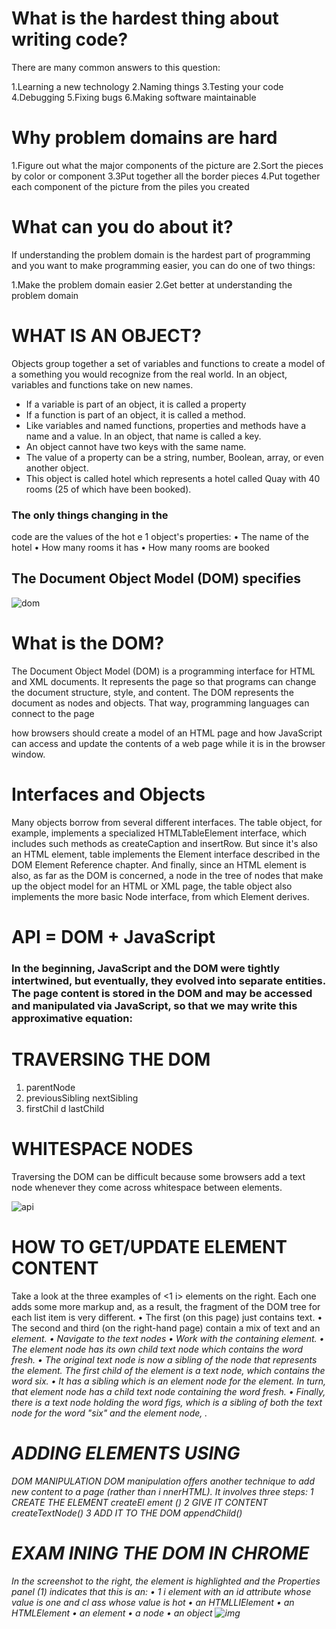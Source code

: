 


# What is the hardest thing about writing code?

There are many common answers to this question:

1.Learning a new technology
2.Naming things
3.Testing your code
4.Debugging
5.Fixing bugs
6.Making software maintainable


# Why problem domains are hard
1.Figure out what the major components of the picture are
2.Sort the pieces by color or component
3.3Put together all the border pieces
4.Put together each component of the picture from the piles you created

# What can you do about it?
If understanding the problem domain is the hardest part of programming and you want to make programming easier, you can do one of two things:

1.Make the problem domain easier
2.Get better at understanding the problem domain


# WHAT IS AN OBJECT? 
Objects group together a set of variables and functions to create a model 
of a something you would recognize from the real world. In an object, 
variables and functions take on new names.

- If a variable is part of an object, it is called a 
property
- If a function is part of an object, it is called a method. 
- Like variables and named functions,  properties and methods have a 
name and a value. In an object, that name is called a key. 
- An object cannot have two keys with the same name. 
- The value of a property can be a string, number, Boolean, array, or 
even another object.
- This object is called hotel which represents a hotel called Quay 
with 40 rooms (25 of which have 
been booked). 

### The only things changing in the 
code are the values of the hot e 1 
object's properties: 
• The name of the hotel 
• How many rooms it has 
• How many rooms are booked

## The Document Object Model (DOM) specifies 

![dom](https://www.researchgate.net/profile/Jian-Chang-8/publication/254002847/figure/fig1/AS:298235726974978@1448116346303/Example-of-DOM-Node-Tree.png)

# What is the DOM?
The Document Object Model (DOM) is a programming interface for HTML and XML documents. It represents the page so that programs can change the document structure, style, and content. The DOM represents the document as nodes and objects. That way, programming languages can connect to the page

how browsers should create a model of an HTML 
page and how JavaScript can access and update the 
contents of a web page while it is in the browser window.

# Interfaces and Objects
Many objects borrow from several different interfaces. The table object, for example, implements a specialized HTMLTableElement interface, which includes such methods as createCaption and insertRow. But since it's also an HTML element, table implements the Element interface described in the DOM Element Reference chapter. And finally, since an HTML element is also, as far as the DOM is concerned, a node in the tree of nodes that make up the object model for an HTML or XML page, the table object also implements the more basic Node interface, from which Element derives.


# API = DOM + JavaScript

### In the beginning, JavaScript and the DOM were tightly intertwined, but eventually, they evolved into separate entities. The page content is stored in the DOM and may be accessed and manipulated via JavaScript, so that we may write this approximative equation:

# TRAVERSING THE DOM 
1. parentNode 
2. previousSibling nextSibling 
3. firstChil d 
lastChild 


# WHITESPACE NODES 
Traversing the DOM can be difficult because 
some browsers add a text node whenever they 
come across whitespace between elements. 

![api](https://th.bing.com/th/id/Rc777ca9ba492337931700c44de5d2a44?rik=RbZmwFFopgXXTA&pid=ImgRaw)
# HOW TO GET/UPDATE  ELEMENT CONTENT
Take a look at the three examples of <1 i> elements 
on the right. Each one adds some more markup and, 
as a result, the fragment of the DOM tree for each 
list item is very different. 
• The first (on this page) just contains text. 
• The second and third (on the right-hand page) 
contain a mix of text and an <em> element. 
• Navigate to the text nodes
• Work with the containing element. 
• The <em> element node has its own child text 
node which contains the word fresh. 
• The original text node is now a sibling of the node 
that represents the <em> element.
 The first child of the <l i >element is a text node, 
which contains the word six. 
• It has a sibling which is an element node for the 
<em> element. In turn, that <em> element node 
has a child text node containing the word fresh. 
• Finally, there is a text node holding the word 
figs, which is a sibling of both the text node for 
the word "six" and the element node, <em>.

# ADDING ELEMENTS USING 
DOM MANIPULATION 
DOM manipulation offers another technique 
to add new content to a page (rather than 
i nnerHTML). It involves three steps: 
1 CREATE THE ELEMENT 
createEl ement () 
2 GIVE IT CONTENT
createTextNode()
3 ADD IT TO THE DOM 
 appendChild() 


# EXAM INING THE DOM IN CHROME

 In the screenshot to the right, the 
<l i> element is highlighted and 
the Properties panel (1) indicates 
that this is an: 
• 1 i element with an id 
attribute whose value is one 
and cl ass whose value is hot 
• an HTMLLIElement 
• an HTMLElement 
• an element 
• a node 
• an object 
![img](https://developer-chrome-com.imgix.net/image/admin/Tynv55DnsSgtvpd6Iz9z.png?auto=format)